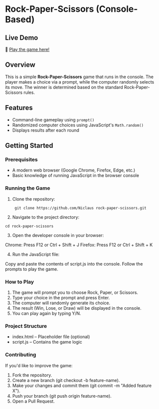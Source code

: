 # Rock-Paper-Scissors (Console-Based)

## Live Demo  

🔗 [Play the game here!](https://niclaus1.github.io/rock-paper-scissors/)

## Overview

This is a simple **Rock-Paper-Scissors** game that runs in the console. The player makes a choice via a prompt, while the computer randomly selects its move. The winner is determined based on the standard Rock-Paper-Scissors rules.

## Features

- Command-line gameplay using `prompt()`
- Randomized computer choices using JavaScript's `Math.random()`
- Displays results after each round

## Getting Started

### Prerequisites

- A modern web browser (Google Chrome, Firefox, Edge, etc.)
- Basic knowledge of running JavaScript in the browser console

### Running the Game

1. Clone the repository:

   ``` git clone https://github.com/Niclaus rock-paper-scissors.git```
2. Navigate to the project directory:

```cd rock-paper-scissors ```

3. Open the developer console in your browser:

Chrome: Press F12 or Ctrl + Shift + J
Firefox: Press F12 or Ctrl + Shift + K

4. Run the JavaScript file:

Copy and paste the contents of script.js into the console.
Follow the prompts to play the game.

### How to Play
1. The game will prompt you to choose Rock, Paper, or Scissors.
2. Type your choice in the prompt and press Enter.
3. The computer will randomly generate its choice.
4. The result (Win, Lose, or Draw) will be displayed in the console.
5. You can play again by typing Y/N.

### Project Structure
- index.html – Placeholder file (optional)
- script.js – Contains the game logic

### Contributing
If you'd like to improve the game:
1. Fork the repository.
2. Create a new branch (git checkout -b feature-name).
3. Make your changes and commit them (git commit -m "Added feature X").
4. Push your branch (git push origin feature-name).
5. Open a Pull Request.
